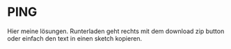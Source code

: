 PING
====
Hier meine lösungen.
Runterladen geht rechts mit dem download zip button oder einfach den text in einen sketch kopieren.
